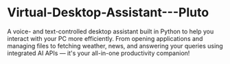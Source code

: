 # Virtual-Desktop-Assistant---Pluto
A voice- and text-controlled desktop assistant built in Python to help you interact with your PC more efficiently. From opening applications and managing files to fetching weather, news, and answering your queries using integrated AI APIs — it's your all-in-one productivity companion!

